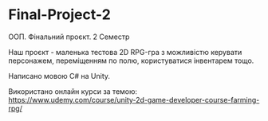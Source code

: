 # Final-Project-2
ООП. Фінальний проєкт. 2 Семестр


Наш проєкт - маленька тестова 2D RPG-гра з можливістю керувати персонажем, переміщенням по полю, користуватися інвентарем тощо.

Написано мовою C# на Unity.

Використано онлайн курси за темою: https://www.udemy.com/course/unity-2d-game-developer-course-farming-rpg/
